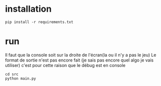 # installation
```
pip install -r requirements.txt
```
# run

Il faut que la console soit sur la droite de l'écran(la ou il n'y a pas le jeu)
Le format de sortie n'est pas encore fait (je sais pas encore quel algo je vais utiliser) c'est pour cette raison que
le débug est en console
```
cd src
python main.py
```
